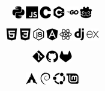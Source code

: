<h3 align="center">
    <img alt="Python" height=32 src="./icons/python.svg">
    <img alt="JavaScript" height=32 src="./icons/javascript.svg">
    <img alt="C" height=32 src="./icons/c.svg">
    <img alt="C++" height=32 src="./icons/cplusplus.svg">
    <img alt="GO" height=32 src="./icons/go.svg">
    <img alt="GO" height=32 src="./icons/godotengine.svg">
</h3>

<h3 align="center">
    <img alt="HTML" height=32 src="./icons/html5.svg">
    <img alt="JavaScript" height=32 src="./icons/css3.svg">
    <img alt="NodeJS" height=32 src="./icons/nodedotjs.svg">
    <img alt="Angular" height=32 src="./icons/angular.svg">
    <img alt="React" height=32 src="./icons/react.svg">
    <img alt="Django" height=32 src="./icons/django.svg">
    <img alt="Express" height=32 src="./icons/express.svg">
</h3>

<h3 align="center">
    <img alt="Git" height=32 src="./icons/git.svg">
    <img alt="Github" height=32 src="./icons/github.svg">
    <img alt="Gitlab" height=32 src="./icons/gitlab.svg">
</h3>

<h3 align="center">
    <img alt="Arch" height=32 src="./icons/archlinux.svg">
    <img alt="Debian" height=32 src="./icons/debian.svg">
    <img alt="Ubuntu" height=32 src="./icons/ubuntu.svg">
    <img alt="LinuxMint" height=32 src="./icons/linuxmint.svg">
</h3>

